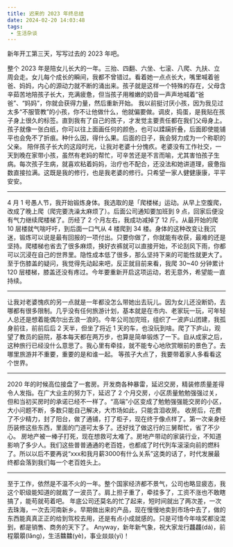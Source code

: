```yaml
---
title: 迟来的 2023 年终总结
date: 2024-02-20 14:03:48
tags:
 - 生活杂谈
---
```

新年开工第三天，写写过去的 2023 年吧。

<!-- more -->

整个 2023 年是陪女儿长大的一年。三抬、四翻、六坐、七滚、八爬、九扶、立周会走。女儿每个成长的瞬间，我都不曾错过。看着她一点点长大，嘴里喊着爸爸、妈妈，内心的源动力就不断的涌出来。孩子就是这样一个特殊的存在，父母含辛茹苦地陪孩子长大，充满疲惫，但当孩子用稚嫩的奶音一声声地喊着“爸爸”、“妈妈”，你就会获得力量，然后重新开始。
我以前挺讨厌小孩，因为我见过太多“不服管教”的小孩，你不让他做什么，他就偏要做。调皮，捣蛋，是我贴在孩子身上很久的标签。直到我有了自己的孩子，才发觉主要责任都在我们父母身上。孩子就像一张白纸，你可以往上面画任何的颜色，也可以蹂躏折叠，后面即使能铺平也会免不了折痕。种什么因，得什么果。后面的日子，我会努力成为一个称职的父亲。
陪伴孩子长大的这段时光，让我对老婆十分愧疚。老婆没有工作社交，一天到晚在家带小孩，虽然有老妈的帮忙，可辛苦还是不言而喻，尤其害怕孩子生病。每次孩子生病，就喜欢粘着妈妈，治疗也不配合，还没法和她讲道理，疲惫指数直接拉满。这既是我的修行，也是我老婆的修行。只希望一家人健健康康，平平安安。

---
4 月 1 号愚人节，我开始锻炼身体。我选取的是「爬楼梯」运动。从早上空腹爬，改成了晚上爬（爬完要洗澡太麻烦了）。后面公司通知要加班到 9 点，回家后便没有气力继续爬楼梯了。历经了 2 个月左右，我成功减掉了 12 斤。从最开始的爬 10 层楼就气喘吁吁，到后面一口气从 4 楼爬到 34 楼。身体的这种改变让我沉迷，锻炼可以说是最有回报的一项付出。只要你做了，你就能有收获，最难的还是坚持。爬楼梯也省去了很多麻烦，换好衣裤就可以直接开始，不论刮风下雨，你都可以沉浸在自己的世界里。隐性成本低了很多，那么坚持下来的可能性就更大了。至于伤膝盖的疑问，我觉得先动起来吧，反正就目前来看，我爬 30~40 分钟累计 120 层楼梯，膝盖还没有疼过。今年要重新开启这项运动，若无意外，希望能一直持续。

---
让我对老婆愧疚的另一点就是一年都没怎么带她出去玩儿。因为女儿还没断奶，去哪都有很多限制。几乎没有任何旅游计划，基本就是在市内、老家玩一玩，可年轻人总还是想着能偶尔出去浪一浪的。今年公司加完班，组织了一波庐山团建，我孤身前往，前前后后 2 天半，但坐了将近 1 天的车，也没玩到啥。爬了下庐山，观望了教员的庭院，基本每天都在两万步，也算是简单锻炼了一下。自从成家之后，这种旅行已经没什么意思了。我心里有牵挂，就不能专心地欣赏眼前的景色了。去哪里旅游并不重要，重要的是和谁一起。
等孩子大点了，我要带着家人多看看这个世界。

---
2020 年的时候高位接盘了一套房。开发商各种暴雷，延迟交房，精装修质量差得令人发指。在广大业主的努力下，延迟了 2 个月交房，小区质量勉勉强强过关，但和当初买房时的承诺已经不一样了。“高端”小区变成了勉勉强强能交房的小区，大小问题不断，多数只能自己解决，大市场如此，只能含泪收房。
收房后，花费了不少精力，封了阳台，做了通铺，打了柜子，现在终于像点样了。第一次亲身经历装修这些东西，里面的门道可太多了。还好找了做这行的三舅帮忙，省了不少心。
房地产被一棒子打死，现在想救可太难了。房地产带动的家装行业，不知道影响了多少人。我们这些普普通通的老百姓，也都成了时代列车滚滚向前的燃料了。所以以后不要再说“xxx和我月薪3000有什么关系”这类的话了，时代发展最终都会落到我们每一个老百姓头上。

---
至于工作，依然是不温不火的一年。整个国家经济都不景气，公司也略显疲态，我这个职级能知道的就裁了一波员了。肩上担子重了，牵挂多了，工资不涨也不敢瞎搞了，能苟就苟着吧。
年底公司还莫名的忙了起来，短时间就出了两次差，一次去珠海，一次去河南新乡。早期做出来的产品，现在慢慢地卖到市场中去了，做的东西能真真正正的给到驾校去用，还是有点小成就感的。只是可惜今年啥奖都没混到，都是销售、商务的天下了。
Anyway，新年新气象，祝大家龙行龘龘(dá)，前程朤朤(lǎng)，生活䲜䲜(yè)，事业燚燚(yì)！
